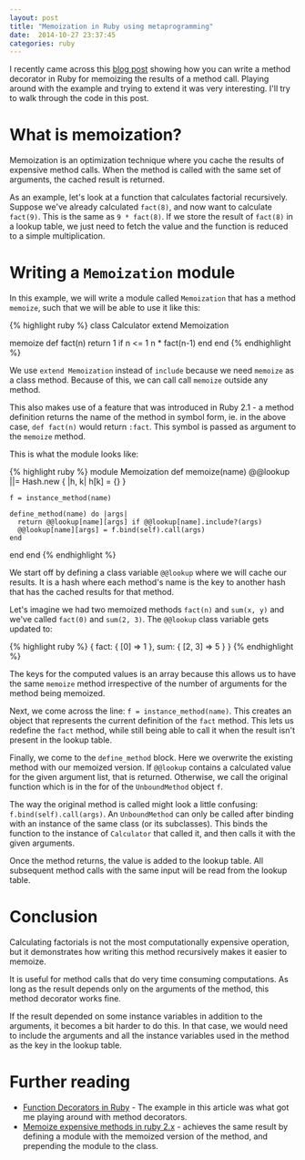 ```yaml
---
layout: post
title: "Memoization in Ruby using metaprogramming"
date:  2014-10-27 23:37:45
categories: ruby
---
```


I recently came across this [blog post](http://blog.sgtfloyd.com/post/84242904702) showing how you can write a method decorator in Ruby for memoizing the results of a method call. Playing around with the example and trying to extend it was very interesting. I'll try to walk through the code in this post.

# What is memoization?

Memoization is an optimization technique where you cache the results of expensive method calls. When the method is called with the same set of arguments, the cached result is returned.

As an example, let's look at a function that calculates factorial recursively. Suppose we've already calculated `fact(8)`, and now want to calculate `fact(9)`. This is the same as `9 * fact(8)`. If we store the result of `fact(8)` in a lookup table, we just need to fetch the value and the function is reduced to a simple multiplication.

# Writing a `Memoization` module

In this example, we will write a module called `Memoization` that has a method `memoize`, such that we will be able to use it like this:

{% highlight ruby %}
class Calculator
  extend Memoization

  memoize def fact(n)
    return 1 if n <= 1
    n * fact(n-1)
  end
end
{% endhighlight %}

We use `extend Memoization` instead of `include` because we need `memoize` as a class method. Because of this, we can call call `memoize` outside any method.

This also makes use of a feature that was introduced in Ruby 2.1 - a method definition returns the name of the method in symbol form, ie. in the above case, `def fact(n)` would return `:fact`. This symbol is passed as argument to the `memoize` method.

This is what the module looks like:

{% highlight ruby %}
module Memoization
  def memoize(name)
    @@lookup ||= Hash.new { |h, k| h[k] = {} }

    f = instance_method(name)

    define_method(name) do |args|
      return @@lookup[name][args] if @@lookup[name].include?(args)
      @@lookup[name][args] = f.bind(self).call(args)
    end
  end
end
{% endhighlight %}

We start off by defining a class variable `@@lookup` where we will cache our results. It is a hash where each method's name is the key to another hash that has the cached results for that method.

Let's imagine we had two memoized methods `fact(n)` and `sum(x, y)` and we've called `fact(0)` and `sum(2, 3)`. The `@@lookup` class variable gets updated to:

{% highlight ruby %}
{
  fact: { [0] => 1 },
  sum: { [2, 3] => 5 }
}
{% endhighlight %}

The keys for the computed values is an array because this allows us to have the same `memoize` method irrespective of the number of arguments for the method being memoized.

Next, we come across the line: `f = instance_method(name)`. This creates an object that represents the current definition of the `fact` method. This lets us redefine the `fact` method, while still being able to call it when the result isn't present in the lookup table.

Finally, we come to the `define_method` block. Here we overwrite the existing method with our memoized version. If `@@lookup` contains a calculated value for the given argument list, that is returned. Otherwise, we call the original function which is in the for of the `UnboundMethod` object  `f`.

The way the original method is called might look a little confusing: `f.bind(self).call(args)`. An `UnboundMethod` can only be called after binding with an instance of the same class (or its subclasses). This binds the function to the instance of `Calculator` that called it, and then calls it with the given arguments.

Once the method returns, the value is added to the lookup table. All subsequent method calls with the same input will be read from the lookup table.

# Conclusion

Calculating factorials is not the most computationally expensive operation, but it demonstrates how writing this method recursively makes it easier to memoize.

It is useful for method calls that do very time consuming computations. As long as the result depends only on the arguments of the method, this method decorator works fine.

If the result depended on some instance variables in addition to the arguments, it becomes a bit harder to do this. In that case, we would need to include the arguments and all the instance variables used in the method as the key in the lookup table.

# Further reading

* [Function Decorators in Ruby](http://blog.sgtfloyd.com/post/84242904702) - The example in this article was what got me playing around with method decorators.
* [Memoize expensive methods in ruby 2.x](http://naveenagarwal287.wordpress.com/2013/07/10/memoize-expensive-methods-in-ruby-2-x/) - achieves the same result by defining a module with the memoized version of the method, and prepending the module to the class.

